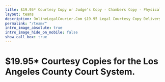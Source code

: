 ```yaml
---
title: $19.95* Courtesy Copy or Judge's Copy - Chambers Copy - Physically Delivered to Courthouse.
layout: teams
description: OnlineLegalCourier.Com $19.95 Legal Courtesy Copy Delivery.
permalink: "/team/"
intro_image_absolute: true
intro_image_hide_on_mobile: false
show_call_box: true
---
```


# $19.95* Courtesy Copies for the Los Angeles County Court System.

